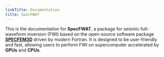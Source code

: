 ```yaml
---
linkTitle: Documentation
title: SpecFWAT
---
```


This is the documentation for **SpecFWAT**, a package for seismic full-waveform inversion (FWI) based on the open-source software package **[SPECFEM3D](https://specfem.org)** driven by modern Fortran. It is designed to be user-friendly and fast, allowing users to perform FWI on supercomputer accelerated by **GPUs** and **CPUs**.

<!--more-->

<!-- This site is a demo of the Hugo Blox Documentation theme. For the full documentation on how to use this template, refer to the [Hugo Blox Documentation](https://docs.hugoblox.com/). -->

<!-- ## Next

{{< cards >}}
  {{< card url="getting-started" title="Get Started" icon="document-text" subtitle="Create your docs in just 5 minutes!" >}}
{{< /cards >}} -->
